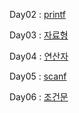 Day02 : [printf](https://cafe.naver.com/codeuniv/10781)

Day03 : [자료형](https://cafe.naver.com/codeuniv/11122)

Day04 : [연산자](https://cafe.naver.com/codeuniv/11293)

Day05 : [scanf](https://cafe.naver.com/codeuniv/11451)

Day06 : [조건문](https://cafe.naver.com/codeuniv/11633)
